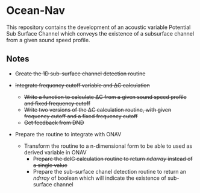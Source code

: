 # Ocean-Nav
This repository contains the development of an acoustic variable Potential Sub Surface Channel which conveys the existence of a subsurface channel from a given sound speed profile.
## Notes
- ~~Create the 1D sub-surface channel detection routine~~
- ~~Integrate frequency cutoff variable and ΔC calculation~~
    - ~~Write a function to calculate ΔC from a given sound speed profile and fixed frequency cutoff~~
    - ~~Write two versions of the ΔC calculation routine, with given frequency cutoff and a fixed frequency cutoff~~
    - ~~Get feedback from DND~~

- Prepare the routine to integrate with ONAV
    - Transform the routine to a n-dimensional form to be able to used as derived variable in ONAV
        - ~~Prepare the delC calculation routine to return _ndarray_ instead of a single value~~
        - Prepare the sub-surface chanel detection routine to return an _ndrray_ of boolean which will indicate the existence of sub-surface channel

